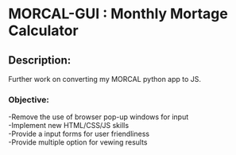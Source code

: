 # MORCAL-GUI : Monthly Mortage Calculator
## Description:  
Further work on converting my MORCAL python app to JS.  
### Objective:  
-Remove the use of browser pop-up windows for input  
-Implement new HTML/CSS/JS skills  
-Provide a input forms for user friendliness  
-Provide multiple option for vewing results  